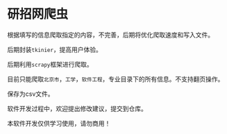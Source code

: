 # 研招网爬虫

根据填写的信息爬取指定的内容，不完善，后期将优化爬取速度和写入文件。

后期封装`tkinier`，提高用户体验。

后期利用`scrapy`框架进行爬取。

目前只能爬取`北京市`，`工学`，`软件工程`，专业目录下的所有信息。不支持翻页操作。

保存为csv文件。

软件开发过程中，欢迎提出修改建议，提交到仓库。



本软件开发仅供学习使用，请勿商用！
